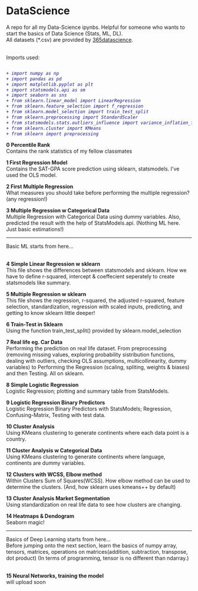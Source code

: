 # DataScience
A repo for all my Data-Science ipynbs. Helpful for someone who wants to start the basics of Data Science (Stats, ML, DL). <br>
All datasets (*.csv) are provided by [365datascience]. <br><br>


Imports used:  
<i>
```diff

+ import numpy as np
+ import pandas as pd
+ import matplotlib.pyplot as plt
+ import statsmodels.api as sm
+ import seaborn as sns
+ from sklearn.linear_model import LinearRegression
+ from sklearn.feature_selection import f_regression
+ from sklearn.model_selection import train_test_split
+ from sklearn.preprocessing import StandardScaler
+ from statsmodels.stats.outliers_influence import variance_inflation_factor
+ from sklearn.cluster import KMeans
+ from sklearn import preprocessing
```
</i>  

<b>0 Percentile Rank</b><br>
Contains the rank statistics of my fellow classmates

<b>1 First Regression Model</b><br>
Contains the SAT-GPA score prediction using sklearn, statsmodels. I've used the OLS model.

<b>2 First Multiple Regression</b><br>
What measures you should take before performing the multiple regression? (any regression!)

<b>3 Multiple Regression w Categorical Data</b><br>
Multiple Regression with Categorical Data using dummy variables. Also, predicted the result with the help of StatsModels.api.
(Nothing ML here. Just basic estimations!)

<hr>
Basic ML starts from here...
<br><br>

<b>4 Simple Linear Regression w sklearn</b><br>
This file shows the differences between statsmodels and sklearn. How we have to define r-squared, intercept & coeffecient seperately to create statsmodels like summary.

<b>5 Multiple Regression w sklearn</b><br>
This file shows the regression, r-squared, the adjusted r-squared, feature selection, standardization, regression with scaled inputs, predicting, and getting to know sklearn little deeper!

<b>6 Train-Test in Sklearn</b><br>
Using the function train_test_split() provided by sklearn.model_selection

<b>7 Real life eg. Car Data</b><br>
Performing the prediction on real life dataset. From preprocessing (removing missing values, exploring probability sistribution functions, dealing with outliers, checking OLS assumptions, multicollinearity, dummy variables) 
to Performing the Regression (scaling, spliting, weights & biases) and then Testing. All on sklearn.

<b>8 Simple Logistic Regression</b><br>
Logistic Regression; plotting and summary table from StatsModels.

<b>9 Logistic Regression Binary Predictors</b><br>
Logistic Regression Binary Predictors with StatsModels; Regression, Confusing-Matrix, Testing with test data.

<b>10 Cluster Analysis</b><br>
Using KMeans clustering to generate continents where each data point is a country.

<b>11 Cluster Analysis w Categorical Data</b><br>
Using KMeans clustering to generate continents where language, continents are dummy variables.

<b>12 Clusters with WCSS, Elbow method</b><br>
Within Clusters Sum of Squares(WCSS). How elbow method can be used to determine the clusters. (And, how sklearn uses kmeans++ by default)

<b>13 Cluster Analysis Market Segmentation</b><br>
Using standardization on real life data to see how clusters are changing.

<b>14 Heatmaps & Dendogram</b><br>
Seaborn magic! 

<hr>
Basics of Deep Learning starts from here...<br>
Before jumping onto the next section, learn the basics of numpy array, tensors, matrices, operations on matrices(addition, subtraction, transpose, dot product)
(In terms of programming, tensor is no different than ndarray.)
<br><br>

<b>15 Neural Networks, training the model</b><br>
will upload soon


[365datascience]: https://365datascience.com/
